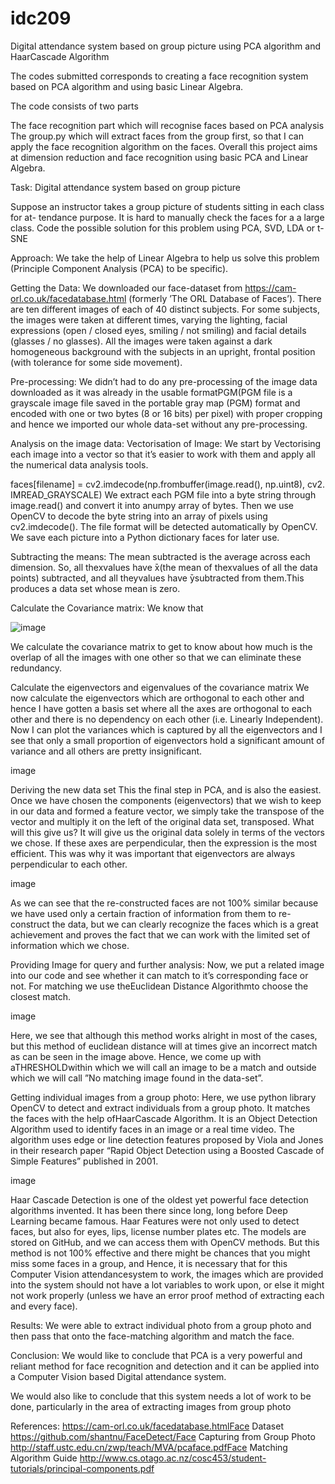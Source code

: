# idc209
Digital attendance system based on group picture using PCA algorithm and HaarCascade Algorithm

The codes submitted corresponds to creating a face recognition system based on PCA algorithm and using basic Linear Algebra.

The code consists of two parts

The face recognition part which will recognise faces based on PCA analysis
The group.py which will extract faces from the group first, so that I can apply the face recognition algorithm on the faces.
Overall this project aims at dimension reduction and face recognition using basic PCA and Linear Algebra.

Task:
Digital attendance system based on group picture

Suppose an instructor takes a group picture of students sitting in each class for at- tendance purpose. It is hard to manually check the faces for a a large class. Code the possible solution for this problem using PCA, SVD, LDA or t-SNE

Approach:
We take the help of Linear Algebra to help us solve this problem (Principle Component Analysis (PCA) to be specific).

Getting the Data:
We downloaded our face-dataset from https://cam-orl.co.uk/facedatabase.html (formerly ’The ORL Database of Faces’). There are ten different images of each of 40 distinct subjects. For some subjects, the images were taken at different times, varying the lighting, facial expressions (open / closed eyes, smiling / not smiling) and facial details (glasses / no glasses). All the images were taken against a dark homogeneous background with the subjects in an upright, frontal position (with tolerance for some side movement).

Pre-processing:
We didn’t had to do any pre-processing of the image data downloaded as it was already in the usable formatPGM(PGM file is a grayscale image file saved in the portable gray map (PGM) format and encoded with one or two bytes (8 or 16 bits) per pixel) with proper cropping and hence we imported our whole data-set without any pre-processing.

Analysis on the image data:
Vectorisation of Image:
We start by Vectorising each image into a vector so that it’s easier to work with them and apply all the numerical data analysis tools.

faces[filename] = cv2.imdecode(np.frombuffer(image.read(), np.uint8), cv2.
IMREAD_GRAYSCALE)
We extract each PGM file into a byte string through image.read() and convert it into anumpy array of bytes. Then we use OpenCV to decode the byte string into an array of pixels using cv2.imdecode(). The file format will be detected automatically by OpenCV. We save each picture into a Python dictionary faces for later use.

Subtracting the means:
The mean subtracted is the average across each dimension. So, all thexvalues have ̄x(the mean of thexvalues of all the data points) subtracted, and all theyvalues have ̄ysubtracted from them.This produces a data set whose mean is zero.

Calculate the Covariance matrix:
We know that

![image](https://github.com/mansigith/idc209/assets/150010455/eeabbfea-9b87-4577-8f3d-14978bb66929)


We calculate the covariance matrix to get to know about how much is the overlap of all the images with one other so that we can eliminate these redundancy.

Calculate the eigenvectors and eigenvalues of the covariance matrix
We now calculate the eigenvectors which are orthogonal to each other and hence I have gotten a basis set where all the axes are orthogonal to each other and there is no dependency on each other (i.e. Linearly Independent). Now I can plot the variances which is captured by all the eigenvectors and I see that only a small proportion of eigenvectors hold a significant amount of variance and all others are pretty insignificant.

image

Deriving the new data set
This the final step in PCA, and is also the easiest. Once we have chosen the components (eigenvectors) that we wish to keep in our data and formed a feature vector, we simply take the transpose of the vector and multiply it on the left of the original data set, transposed. What will this give us? It will give us the original data solely in terms of the vectors we chose. If these axes are perpendicular, then the expression is the most efficient. This was why it was important that eigenvectors are always perpendicular to each other.

image

As we can see that the re-constructed faces are not 100% similar because we have used only a certain fraction of information from them to re-construct the data, but we can clearly recognize the faces which is a great achievement and proves the fact that we can work with the limited set of information which we chose.

Providing Image for query and further analysis:
Now, we put a related image into our code and see whether it can match to it’s corresponding face or not. For matching we use theEuclidean Distance Algorithmto choose the closest match.

image

Here, we see that although this method works alright in most of the cases, but this method of euclidean distance will at times give an incorrect match as can be seen in the image above. Hence, we come up with aTHRESHOLDwithin which we will call an image to be a match and outside which we will call ”No matching image found in the data-set”.

Getting individual images from a group photo:
Here, we use python library OpenCV to detect and extract individuals from a group photo. It matches the faces with the help ofHaarCascade Algorithm. It is an Object Detection Algorithm used to identify faces in an image or a real time video. The algorithm uses edge or line detection features proposed by Viola and Jones in their research paper “Rapid Object Detection using a Boosted Cascade of Simple Features” published in 2001.

image

Haar Cascade Detection is one of the oldest yet powerful face detection algorithms invented. It has been there since long, long before Deep Learning became famous. Haar Features were not only used to detect faces, but also for eyes, lips, license number plates etc. The models are stored on GitHub, and we can access them with OpenCV methods. But this method is not 100% effective and there might be chances that you might miss some faces in a group, and Hence, it is necessary that for this Computer Vision attendancesystem to work, the images which are provided into the system should not have a lot variables to work upon, or else it might not work properly (unless we have an error proof method of extracting each and every face).

Results:
We were able to extract individual photo from a group photo and then pass that onto the face-matching algorithm and match the face.

Conclusion:
We would like to conclude that PCA is a very powerful and reliant method for face recognition and detection and it can be applied into a Computer Vision based Digital attendance system.

We would also like to conclude that this system needs a lot of work to be done, particularly in the area of extracting images from group photo

References:
https://cam-orl.co.uk/facedatabase.htmlFace Dataset
https://github.com/shantnu/FaceDetect/Face Capturing from Group Photo
http://staff.ustc.edu.cn/zwp/teach/MVA/pcaface.pdfFace Matching Algorithm Guide
http://www.cs.otago.ac.nz/cosc453/student-tutorials/principal-components.pdf
